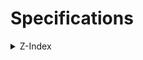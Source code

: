 # Specifications

<details>
<summary>Z-Index</summary>
<div>

| Z-Index | Entity |
| --: | --- |
| 253 | Header |
| 254 | Contact modal background |
| 255 | Contact modal |

</div>
</details>
